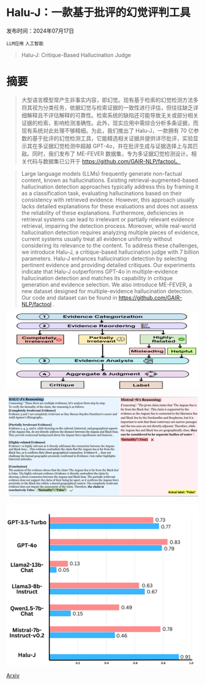 # Halu-J：一款基于批评的幻觉评判工具

发布时间：2024年07月17日

`LLM应用` `人工智能`

> Halu-J: Critique-Based Hallucination Judge

# 摘要

> 大型语言模型常产生非事实内容，即幻觉。现有基于检索的幻觉检测方法多将其视为分类任务，依据幻觉与检索证据的一致性进行评估，但往往缺乏详细解释且不评估解释的可靠性。检索系统的缺陷还可能导致无关或部分相关证据的检索，影响检测准确性。此外，现实应用中需综合分析多条证据，而现有系统对此处理不够精细。为此，我们推出了 Halu-J，一款拥有 70 亿参数的基于批评的幻觉检测工具，它能精选相关证据并提供详尽批评，实验显示其在多证据幻觉检测中超越 GPT-4o，并在批评生成与证据选择上与其匹敌。同时，我们发布了 ME-FEVER 数据集，专为多证据幻觉检测设计。相关代码与数据集已公开于 https://github.com/GAIR-NLP/factool。

> Large language models (LLMs) frequently generate non-factual content, known as hallucinations. Existing retrieval-augmented-based hallucination detection approaches typically address this by framing it as a classification task, evaluating hallucinations based on their consistency with retrieved evidence. However, this approach usually lacks detailed explanations for these evaluations and does not assess the reliability of these explanations. Furthermore, deficiencies in retrieval systems can lead to irrelevant or partially relevant evidence retrieval, impairing the detection process. Moreover, while real-world hallucination detection requires analyzing multiple pieces of evidence, current systems usually treat all evidence uniformly without considering its relevance to the content. To address these challenges, we introduce Halu-J, a critique-based hallucination judge with 7 billion parameters. Halu-J enhances hallucination detection by selecting pertinent evidence and providing detailed critiques. Our experiments indicate that Halu-J outperforms GPT-4o in multiple-evidence hallucination detection and matches its capability in critique generation and evidence selection. We also introduce ME-FEVER, a new dataset designed for multiple-evidence hallucination detection. Our code and dataset can be found in https://github.com/GAIR-NLP/factool .

![Halu-J：一款基于批评的幻觉评判工具](../../../paper_images/2407.12943/x1.png)

![Halu-J：一款基于批评的幻觉评判工具](../../../paper_images/2407.12943/x2.png)

![Halu-J：一款基于批评的幻觉评判工具](../../../paper_images/2407.12943/x3.png)

[Arxiv](https://arxiv.org/abs/2407.12943)
